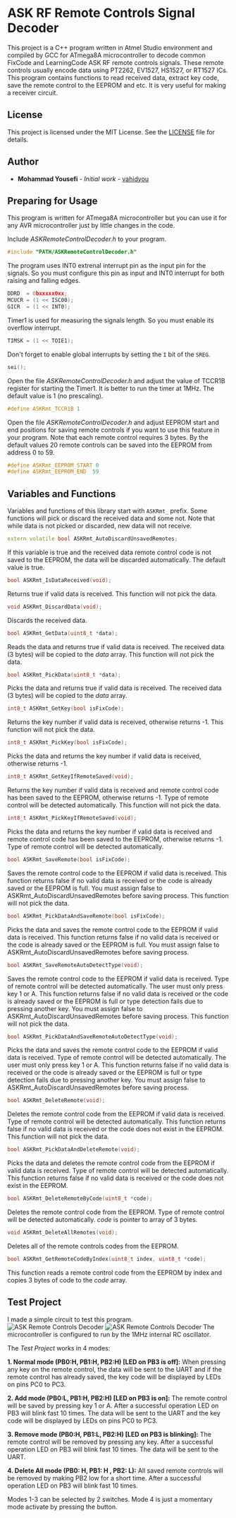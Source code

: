 # ASK RF Remote Controls Signal Decoder
This project is a C++ program written in Atmel Studio environment and compiled by GCC for ATmega8A microcontroller to decode common FixCode and LearningCode ASK RF remote controls signals. These remote controls usually encode data using PT2262, EV1527, HS1527, or RT1527 ICs. This program contains functions to read received data, extract key code, save the remote control to the EEPROM and etc. It is very useful for making a receiver circuit.

## License
This project is licensed under the MIT License. See the [LICENSE](LICENSE) file for details.

## Author
* **Mohammad Yousefi** - *Initial work* - [vahidyou](https://github.com/vahidyou)

## Preparing for Usage
This program is written for ATmega8A microcontroller but you can use it for any AVR microcontroller just by little changes in the code.

Include *ASKRemoteControlDecoder.h* to your program.
```C++
#include "PATH/ASKRemoteControlDecoder.h"
```
The program uses INT0 extrenal interrupt pin as the input pin for the signals. So you must configure this pin as input and INT0 interrupt for both raising and falling edges.
```C++
DDRD  = 0bxxxxx0xx;
MCUCR = (1 << ISC00);
GICR  = (1 << INT0);
```
Timer1 is used for measuring the signals length. So you must enable its overflow interrupt.
```C++
TIMSK = (1 << TOIE1);
```
Don't forget to enable global interrupts by setting the `I` bit of the `SREG`.
```C++
sei();
```
Open the file *ASKRemoteControlDecoder.h* and adjust the value of TCCR1B register for starting the Timer1. It is better to run the timer at 1MHz. The default value is 1 (no prescaling).
```C++
#define ASKRmt_TCCR1B 1
```
Open the file *ASKRemoteControlDecoder.h* and adjust EEPROM start and end positions for saving remote controls if you want to use this feature in your program. Note that each remote control requires 3 bytes. By the default values 20 remote controls can be saved into the EEPROM from address 0 to 59.
```C++
#define ASKRmt_EEPROM_START 0
#define ASKRmt_EEPROM_END  59
```

## Variables and Functions
Variables and functions of this library start with `ASKRmt_` prefix. Some functions will pick or discard the received data and some not. Note that while data is not picked or discarded, new data will not receive.

```C++
extern volatile bool ASKRmt_AutoDiscardUnsavedRemotes;
```
If this variable is true and the received data remote control code is not saved to the EEPROM, the data will be discarded automatically. The default value is true.

```C++
bool ASKRmt_IsDataReceived(void);
```
Returns true if valid data is received. This function will not pick the data. 

```C++
void ASKRmt_DiscardData(void);
```
Discards the received data.

```C++
bool ASKRmt_GetData(uint8_t *data);
```
Reads the data and returns true if valid data is received. The received data (3 bytes) will be copied to the *data* array. This function will not pick the data.

```C++
bool ASKRmt_PickData(uint8_t *data);
```
Picks the data and returns true if valid data is received. The received data (3 bytes) will be copied to the *data* array.    

```C++
int8_t ASKRmt_GetKey(bool isFixCode);
```
Returns the key number if valid data is received, otherwise returns -1. This function will not pick the data.

```C++
int8_t ASKRmt_PickKey(bool isFixCode);
```
Picks the data and returns the key number if valid data is received, otherwise returns -1.

```C++
int8_t ASKRmt_GetKeyIfRemoteSaved(void);
```
Returns the key number if valid data is received and remote control code has been saved to the EEPROM, otherwise returns -1. Type of remote control will be detected automatically. This function will not pick the data.

```C++
int8_t ASKRmt_PickKeyIfRemoteSaved(void);
```
Picks the data and returns the key number if valid data is received and remote control code has been saved to the EEPROM, otherwise returns -1. Type of remote control will be detected automatically.

```C++
bool ASKRmt_SaveRemote(bool isFixCode);
```
Saves the remote control code to the EEPROM if valid data is received. This function returns false if no valid data is received or the code is already saved or the EEPROM is full. You must assign false to ASKRmt_AutoDiscardUnsavedRemotes before saving process. This function will not pick the data.

```C++
bool ASKRmt_PickDataAndSaveRemote(bool isFixCode);
```
Picks the data and saves the remote control code to the EEPROM if valid data is received. This function returns false if no valid data is received or the code is already saved or the EEPROM is full. You must assign false to ASKRmt_AutoDiscardUnsavedRemotes before saving process.

```C++
bool ASKRmt_SaveRemoteAutoDetectType(void);
```
Saves the remote control code to the EEPROM if valid data is received. Type of remote control will be detected automatically. The user must only press key 1 or A. This function returns false if no valid data is received or the code is already saved or the EEPROM is full or type detection fails due to pressing another key. You must assign false to ASKRmt_AutoDiscardUnsavedRemotes before saving process. This function will not pick the data.

```C++
bool ASKRmt_PickDataAndSaveRemoteAutoDetectType(void);
```
Picks the data and saves the remote control code to the EEPROM if valid data is received. Type of remote control will be detected automatically. The user must only press key 1 or A. This function returns false if no valid data is received or the code is already saved or the EEPROM is full or type detection fails due to pressing another key. You must assign false to ASKRmt_AutoDiscardUnsavedRemotes before saving process.

```C++
bool ASKRmt_DeleteRemote(void);
```
Deletes the remote control code from the EEPROM if valid data is received. Type of remote control will be detected automatically. This function returns false if no valid data is received or the code does not exist in the EEPROM. This function will not pick the data.

```C++
bool ASKRmt_PickDataAndDeleteRemote(void);
```
Picks the data and deletes the remote control code from the EEPROM if valid data is received. Type of remote control will be detected automatically. This function returns false if no valid data is received or the code does not exist in the EEPROM.

```C++
bool ASKRmt_DeleteRemoteByCode(uint8_t *code);
```
Deletes the remote control code from the EEPROM. Type of remote control will be detected automatically. *code* is pointer to array of 3 bytes.

```C++
void ASKRmt_DeleteAllRemotes(void);
```
Deletes all of the remote controls codes from the EEPROM.

```C++
bool ASKRmt_GetRemoteCodeByIndex(uint8_t index, uint8_t *code);
```
This function reads a remote control code from the EEPROM by index and copies 3 bytes of code to the *code* array. 

## Test Project
I made a simple circuit to test this program.
![ASK Remote Controls Decoder](Test%20Circuit/ASKRmtCntrlDcdr_bb.png)
![ASK Remote Controls Decoder](Test%20Circuit/ASKRmtCntrlDcdr_schem.png)
The microcontroller is configured to run by the 1MHz internal RC oscillator.

The *Test Project* works in 4 modes:

**1. Normal mode (PB0:H, PB1:H, PB2:H) [LED on PB3 is off]:** When pressing any key on the remote control, the data will be sent to the UART and if the remote control has already saved, the key code will be displayed by LEDs on pins PC0 to PC3.

**2. Add mode (PB0:L, PB1:H, PB2:H) [LED on PB3 is on]:** The remote control will be saved by pressing key 1 or A. After a successful operation LED on PB3 will blink fast 10 times. The data will be sent to the UART and the key code will be displayed by LEDs on pins PC0 to PC3.

**3. Remove mode (PB0:H, PB1:L, PB2:H) [LED on PB3 is blinking]:** The remote control will be removed by pressing any key. After a successful operation LED on PB3 will blink fast 10 times. The data will be sent to the UART.

**4. Delete All mode (PB0: H, PB1: H , PB2: L):** All saved remote controls will be removed by making PB2 low for a short time. After a successful operation LED on PB3 will blink fast 10 times.

Modes 1-3 can be selected by 2 switches. Mode 4 is just a momentary mode activate by pressing the button.
